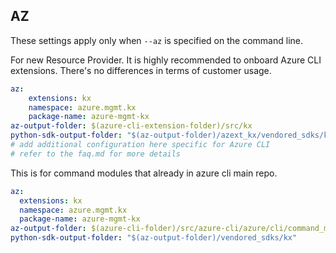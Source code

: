 ## AZ

These settings apply only when `--az` is specified on the command line.

For new Resource Provider. It is highly recommended to onboard Azure CLI extensions. There's no differences in terms of customer usage. 

``` yaml $(az) && $(target-mode) != 'core'
az:
    extensions: kx
    namespace: azure.mgmt.kx
    package-name: azure-mgmt-kx
az-output-folder: $(azure-cli-extension-folder)/src/kx
python-sdk-output-folder: "$(az-output-folder)/azext_kx/vendored_sdks/kx"
# add additional configuration here specific for Azure CLI
# refer to the faq.md for more details
```



This is for command modules that already in azure cli main repo. 
``` yaml $(az) && $(target-mode) == 'core'
az:
  extensions: kx
  namespace: azure.mgmt.kx
  package-name: azure-mgmt-kx
az-output-folder: $(azure-cli-folder)/src/azure-cli/azure/cli/command_modules/kx
python-sdk-output-folder: "$(az-output-folder)/vendored_sdks/kx"
``` 